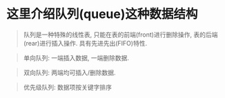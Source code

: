 # 这里介绍队列(queue)这种数据结构

> 队列是一种特殊的线性表, 只能在表的前端(front)进行删除操作, 表的后端(rear)进行插入操作. 具有先进先出(FIFO)特性.

> 单向队列: 一端插入数据, 一端删除数据.

> 双向队列: 两端均可插入/删除数据.

> 优先级队列: 数据项按关键字排序
